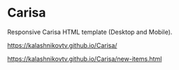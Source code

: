 # Carisa

Responsive Carisa HTML template (Desktop and Mobile).

https://kalashnikovtv.github.io/Carisa/

https://kalashnikovtv.github.io/Carisa/new-items.html